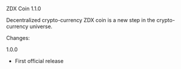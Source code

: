 ZDX Coin 1.1.0

Decentralized crypto-currency ZDX coin is a new step in the crypto-currency universe.

Changes:

1.0.0
- First official release

